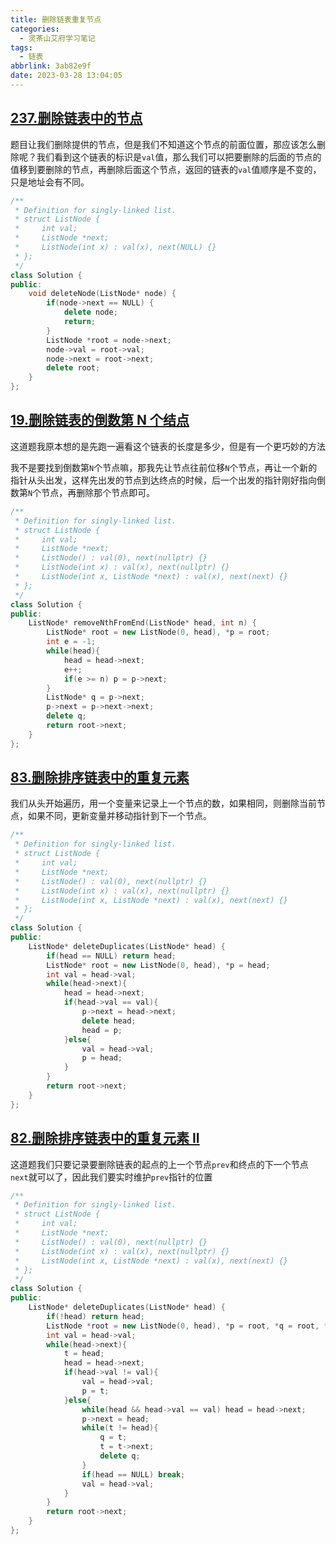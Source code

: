 ```yaml
---
title: 删除链表重复节点
categories:
  - 灵茶山艾府学习笔记
tags:
  - 链表
abbrlink: 3ab82e9f
date: 2023-03-28 13:04:05
---
```


## **[237.删除链表中的节点](https://leetcode.cn/problems/delete-node-in-a-linked-list/description/)**

题目让我们删除提供的节点，但是我们不知道这个节点的前面位置，那应该怎么删除呢？我们看到这个链表的标识是`val`值，那么我们可以把要删除的后面的节点的值移到要删除的节点，再删除后面这个节点，返回的链表的`val`值顺序是不变的，只是地址会有不同。

```cpp
/**
 * Definition for singly-linked list.
 * struct ListNode {
 *     int val;
 *     ListNode *next;
 *     ListNode(int x) : val(x), next(NULL) {}
 * };
 */
class Solution {
public:
    void deleteNode(ListNode* node) {
        if(node->next == NULL) {
            delete node;
            return;
        }
        ListNode *root = node->next;
        node->val = root->val;
        node->next = root->next;
        delete root;
    }
};
```

## **[19.删除链表的倒数第 N 个结点](https://leetcode.cn/problems/remove-nth-node-from-end-of-list/description/)**

这道题我原本想的是先跑一遍看这个链表的长度是多少，但是有一个更巧妙的方法

我不是要找到倒数第`N`个节点嘛，那我先让节点往前位移`N`个节点，再让一个新的指针从头出发，这样先出发的节点到达终点的时候，后一个出发的指针刚好指向倒数第`N`个节点，再删除那个节点即可。

```cpp
/**
 * Definition for singly-linked list.
 * struct ListNode {
 *     int val;
 *     ListNode *next;
 *     ListNode() : val(0), next(nullptr) {}
 *     ListNode(int x) : val(x), next(nullptr) {}
 *     ListNode(int x, ListNode *next) : val(x), next(next) {}
 * };
 */
class Solution {
public:
    ListNode* removeNthFromEnd(ListNode* head, int n) {
        ListNode* root = new ListNode(0, head), *p = root;
        int e = -1;
        while(head){
            head = head->next;
            e++;
            if(e >= n) p = p->next;
        }
        ListNode* q = p->next;
        p->next = p->next->next;
        delete q;
        return root->next;
    }
};
```

## **[83.删除排序链表中的重复元素](https://leetcode.cn/problems/remove-duplicates-from-sorted-list/description/)**

我们从头开始遍历，用一个变量来记录上一个节点的数，如果相同，则删除当前节点，如果不同，更新变量并移动指针到下一个节点。

```cpp
/**
 * Definition for singly-linked list.
 * struct ListNode {
 *     int val;
 *     ListNode *next;
 *     ListNode() : val(0), next(nullptr) {}
 *     ListNode(int x) : val(x), next(nullptr) {}
 *     ListNode(int x, ListNode *next) : val(x), next(next) {}
 * };
 */
class Solution {
public:
    ListNode* deleteDuplicates(ListNode* head) {
        if(head == NULL) return head;
        ListNode* root = new ListNode(0, head), *p = head;
        int val = head->val;
        while(head->next){
            head = head->next;
            if(head->val == val){
                p->next = head->next;
                delete head;
                head = p;
            }else{
                val = head->val;
                p = head;
            }
        }
        return root->next;
    }
};
```

## **[82.删除排序链表中的重复元素 II](https://leetcode.cn/problems/remove-duplicates-from-sorted-list-ii/description/)**

这道题我们只要记录要删除链表的起点的上一个节点`prev`和终点的下一个节点`next`就可以了，因此我们要实时维护`prev`指针的位置

```cpp
/**
 * Definition for singly-linked list.
 * struct ListNode {
 *     int val;
 *     ListNode *next;
 *     ListNode() : val(0), next(nullptr) {}
 *     ListNode(int x) : val(x), next(nullptr) {}
 *     ListNode(int x, ListNode *next) : val(x), next(next) {}
 * };
 */
class Solution {
public:
    ListNode* deleteDuplicates(ListNode* head) {
        if(!head) return head;
        ListNode *root = new ListNode(0, head), *p = root, *q = root, *t = root;
        int val = head->val;
        while(head->next){
            t = head;
            head = head->next;
            if(head->val != val){
                val = head->val;
                p = t;
            }else{
                while(head && head->val == val) head = head->next;
                p->next = head;
                while(t != head){
                    q = t;
                    t = t->next;
                    delete q;
                }
                if(head == NULL) break;
                val = head->val;
            }
        }
        return root->next;
    }
};
```